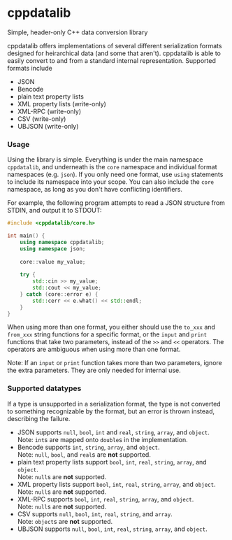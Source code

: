 # cppdatalib

Simple, header-only C++ data conversion library

cppdatalib offers implementations of several different serialization formats designed for heirarchical data (and some that aren't).
cppdatalib is able to easily convert to and from a standard internal representation.
Supported formats include

   - JSON
   - Bencode
   - plain text property lists
   - XML property lists (write-only)
   - XML-RPC (write-only)
   - CSV (write-only)
   - UBJSON (write-only)

### Usage

Using the library is simple. Everything is under the main namespace `cppdatalib`, and underneath is the `core` namespace and individual format namespaces (e.g. `json`).
If you only need one format, use `using` statements to include its namespace into your scope. You can also include the `core` namespace, as long as you don't have conflicting identifiers.

For example, the following program attempts to read a JSON structure from STDIN, and output it to STDOUT:

```c++
#include <cppdatalib/core.h>

int main() {
    using namespace cppdatalib;
    using namespace json;
    
    core::value my_value;
    
    try {
        std::cin >> my_value;
        std::cout << my_value;
    } catch (core::error e) {
        std::cerr << e.what() << std::endl;
    }
}
```

When using more than one format, you either should use the `to_xxx` and `from_xxx` string functions for a specific format,
or the `input` and `print` functions that take two parameters, instead of the `>>` and `<<` operators.
The operators are ambiguous when using more than one format.

Note: If an `input` or `print` function takes more than two parameters, ignore the extra parameters. They are only needed for internal use.

### Supported datatypes

If a type is unsupported in a serialization format, the type is not converted to something recognizable by the format, but an error is thrown instead, describing the failure.

   - JSON supports `null`, `bool`, `int` and `real`, `string`, `array`, and `object`.<br/>
     Note: `int`s are mapped onto `double`s in the implementation.
   - Bencode supports `int`, `string`, `array`, and `object`.<br/>
     Note: `null`, `bool`, and `real`s are **not** supported.
   - plain text property lists support `bool`, `int`, `real`, `string`, `array`, and `object`.<br/>
     Note: `null`s are **not** supported.
   - XML property lists support `bool`, `int`, `real`, `string`, `array`, and `object`.<br/>
     Note: `null`s are **not** supported.
   - XML-RPC supports `bool`, `int`, `real`, `string`, `array`, and `object`.<br/>
     Note: `null`s are **not** supported.
   - CSV supports `null`, `bool`, `int`, `real`, `string`, and `array`.<br/>
     Note: `object`s are **not** supported.
   - UBJSON supports `null`, `bool`, `int`, `real`, `string`, `array`, and `object`.

